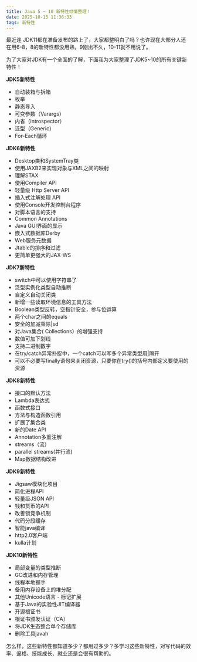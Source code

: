 ```yaml
---
title: Java 5 ~ 10 新特性倾情整理！
date: 2025-10-15 11:36:33
tags: 新特性
---
```


最近连 JDK11都在准备发布的路上了，大家都整明白了吗？也许现在大部分人还在用6-8，8的新特性都没用熟，9刚出不久，10-11就不用说了。

为了大家对JDK有一个全面的了解，下面我为大家整理了JDK5~10的所有关键新特性！

**JDK5新特性**

- 自动装箱与拆箱
- 枚举
- 静态导入
- 可变参数（Varargs）
- 内省（introspector）
- 泛型（Generic）
- For-Each循环

**JDK6新特性**

- Desktop类和SystemTray类
- 使用JAXB2来实现对象与XML之间的映射
- 理解STAX
- 使用Compiler API
- 轻量级 Http Server API
- 插入式注解处理 API
- 使用Console开发控制台程序
- 对脚本语言的支持
- Common Annotations
- Java GUI界面的显示
- 嵌入式数据库Derby
- Web服务元数据
- Jtable的排序和过滤
- 更简单更强大的JAX-WS

**JDK7新特性**

- switch中可以使用字符串了
- 泛型实例化类型自动推断
- 自定义自动关闭类
- 新增一些读取环境信息的工具方法
- Boolean类型反转，空指针安全，参与位运算
- 两个char之间的equals
- 安全的加减乘除|sd
- 对Java集合( Collections）的增强支持
- 数值可加下划线
- 支持二进制数字
- 在try/catch异常扑捉中，一个catch可以写多个异常类型用|隔开
- 可以不必要写finally语句来关闭资源，只要你在try()的括号内部定义要使用的资源

**JDK8新特性**

- 接口的默认方法
- Lambda表达式
- 函数式接口
- 方法与构造函数引用
- 扩展了集合类
- 新的Date API
- Annotation多重注解
- streams（流）
- parallel streams(并行流)
- Map数据结构改进

**JDK9新特性**

- Jigsaw模块化项目
- 简化进程API
- 轻量级JSON API
- 钱和货币的API
- 改善锁竞争机制
- 代码分段缓存
- 智能java编译
- http2.0客户端
- kulla计划

**JDK10新特性**

- 局部变量的类型推断
- GC改进和内存管理
- 线程本地握手
- 备用内存设备上的堆分配
- 其他Unicode语言 - 标记扩展
- 基于Java的实验性JIT编译器
- 开源根证书
- 根证书颁发认证（CA）
- 将JDK生态整合单个存储库
- 删除工具javah

怎么样，这些新特性都知道多少？都用过多少？多学习这些新特性，对写代码的效率、逼格、技能成长、就业还是会很有帮助的。

